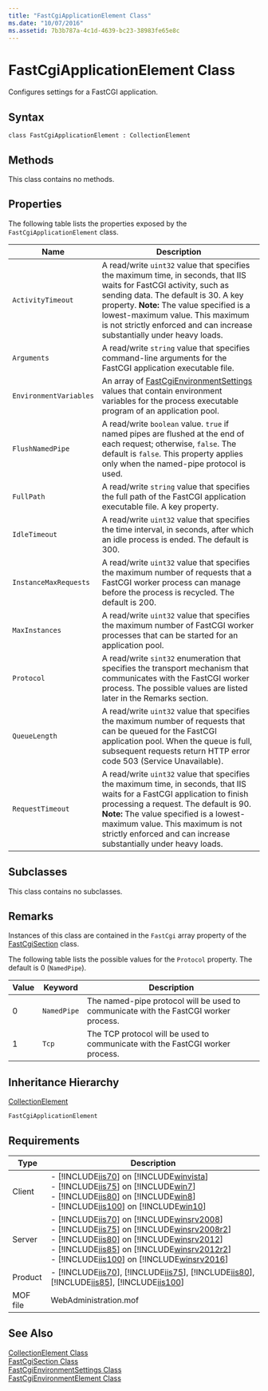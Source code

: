 ```yaml
---
title: "FastCgiApplicationElement Class"
ms.date: "10/07/2016"
ms.assetid: 7b3b787a-4c1d-4639-bc23-38983fe65e8c
---
```

# FastCgiApplicationElement Class

Configures settings for a FastCGI application.  
  
## Syntax  
  
```vbs  
class FastCgiApplicationElement : CollectionElement  
```  
  
## Methods  

 This class contains no methods.  
  
## Properties  

 The following table lists the properties exposed by the `FastCgiApplicationElement` class.  
  
|Name|Description|  
|----------|-----------------|  
|`ActivityTimeout`|A read/write `uint32` value that specifies the maximum time, in seconds, that IIS waits for FastCGI activity, such as sending data. The default is 30. A key property. **Note:**  The value specified is a lowest-maximum value. This maximum is not strictly enforced and can increase substantially under heavy loads.|  
|`Arguments`|A read/write `string` value that specifies command-line arguments for the FastCGI application executable file.|  
|`EnvironmentVariables`|An array of [FastCgiEnvironmentSettings](../wmi-provider/fastcgienvironmentsettings-class.md) values that contain environment variables for the process executable program of an application pool.|  
|`FlushNamedPipe`|A read/write `boolean` value. `true` if named pipes are flushed at the end of each request; otherwise, `false`. The default is `false`. This property applies only when the named-pipe protocol is used.|  
|`FullPath`|A read/write `string` value that specifies the full path of the FastCGI application executable file. A key property.|  
|`IdleTimeout`|A read/write `uint32` value that specifies the time interval, in seconds, after which an idle process is ended. The default is 300.|  
|`InstanceMaxRequests`|A read/write `uint32` value that specifies the maximum number of requests that a FastCGI worker process can manage  before the process is recycled. The default is 200.|  
|`MaxInstances`|A read/write `uint32` value that specifies the maximum number of FastCGI worker processes that can be started for an application pool.|  
|`Protocol`|A read/write `sint32` enumeration that specifies the transport mechanism that communicates with the FastCGI worker process. The possible values are listed later in the Remarks section.|  
|`QueueLength`|A read/write `uint32` value that specifies the maximum number of requests that can be queued for the FastCGI application pool. When the queue is full, subsequent requests return HTTP error code 503 (Service Unavailable).|  
|`RequestTimeout`|A read/write `uint32` value that specifies the maximum time, in seconds, that IIS waits for a FastCGI application to finish processing a request. The default is 90. **Note:**  The value specified is a lowest-maximum value. This maximum is not strictly enforced and can increase substantially under heavy loads.|  
  
## Subclasses  

 This class contains no subclasses.  
  
## Remarks  

 Instances of this class are contained in the `FastCgi` array property of the [FastCgiSection](../wmi-provider/fastcgisection-class.md) class.  
  
 The following table lists the possible values for the `Protocol` property. The default is 0 (`NamedPipe`).  
  
|Value|Keyword|Description|  
|-----------|-------------|-----------------|  
|0|`NamedPipe`|The named-pipe protocol will be used to communicate with the FastCGI worker process.|  
|1|`Tcp`|The TCP protocol will be used to communicate with the FastCGI worker process.|  
  
## Inheritance Hierarchy  

 [CollectionElement](../wmi-provider/collectionelement-class.md)  
  
 `FastCgiApplicationElement`  
  
## Requirements  
  
|Type|Description|  
|----------|-----------------|  
|Client|-   [!INCLUDE[iis70](../wmi-provider/includes/iis70-md.md)] on [!INCLUDE[winvista](../wmi-provider/includes/winvista-md.md)]<br />-   [!INCLUDE[iis75](../wmi-provider/includes/iis75-md.md)] on [!INCLUDE[win7](../wmi-provider/includes/win7-md.md)]<br />-   [!INCLUDE[iis80](../wmi-provider/includes/iis80-md.md)] on [!INCLUDE[win8](../wmi-provider/includes/win8-md.md)]<br />-   [!INCLUDE[iis100](../wmi-provider/includes/iis100-md.md)] on [!INCLUDE[win10](../wmi-provider/includes/win10-md.md)]|  
|Server|-   [!INCLUDE[iis70](../wmi-provider/includes/iis70-md.md)] on [!INCLUDE[winsrv2008](../wmi-provider/includes/winsrv2008-md.md)]<br />-   [!INCLUDE[iis75](../wmi-provider/includes/iis75-md.md)] on [!INCLUDE[winsrv2008r2](../wmi-provider/includes/winsrv2008r2-md.md)]<br />-   [!INCLUDE[iis80](../wmi-provider/includes/iis80-md.md)] on [!INCLUDE[winsrv2012](../wmi-provider/includes/winsrv2012-md.md)]<br />-   [!INCLUDE[iis85](../wmi-provider/includes/iis85-md.md)] on [!INCLUDE[winsrv2012r2](../wmi-provider/includes/winsrv2012r2-md.md)]<br />-   [!INCLUDE[iis100](../wmi-provider/includes/iis100-md.md)] on [!INCLUDE[winsrv2016](../wmi-provider/includes/winsrv2016-md.md)]|  
|Product|-   [!INCLUDE[iis70](../wmi-provider/includes/iis70-md.md)], [!INCLUDE[iis75](../wmi-provider/includes/iis75-md.md)], [!INCLUDE[iis80](../wmi-provider/includes/iis80-md.md)], [!INCLUDE[iis85](../wmi-provider/includes/iis85-md.md)], [!INCLUDE[iis100](../wmi-provider/includes/iis100-md.md)]|  
|MOF file|WebAdministration.mof|  
  
## See Also  

 [CollectionElement Class](../wmi-provider/collectionelement-class.md)   
 [FastCgiSection Class](../wmi-provider/fastcgisection-class.md)   
 [FastCgiEnvironmentSettings Class](../wmi-provider/fastcgienvironmentsettings-class.md)   
 [FastCgiEnvironmentElement Class](../wmi-provider/fastcgienvironmentelement-class.md)
